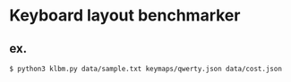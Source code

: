 Keyboard layout benchmarker
======

ex.
----
	$ python3 klbm.py data/sample.txt keymaps/qwerty.json data/cost.json

